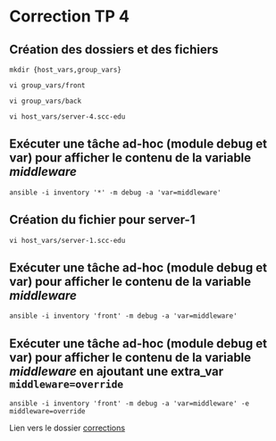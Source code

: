 # Correction TP 4


## Création des dossiers et des fichiers

```Shell
mkdir {host_vars,group_vars}

vi group_vars/front

vi group_vars/back

vi host_vars/server-4.scc-edu
```

## Exécuter une tâche ad-hoc (module debug et var) pour afficher le contenu de la variable *middleware*

```Shell
ansible -i inventory '*' -m debug -a 'var=middleware'
```

## Création du fichier pour server-1

```Shell
vi host_vars/server-1.scc-edu
```

## Exécuter une tâche ad-hoc (module debug et var) pour afficher le contenu de la variable *middleware*

```Shell
ansible -i inventory 'front' -m debug -a 'var=middleware'
```

## Exécuter une tâche ad-hoc (module debug et var) pour afficher le contenu de la variable *middleware* en ajoutant une **extra_var** `middleware=override`
```Shell
ansible -i inventory 'front' -m debug -a 'var=middleware' -e middleware=override
```


Lien vers le dossier [corrections](../Correction)







